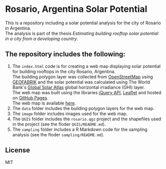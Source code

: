 # Rosario, Argentina Solar Potential 

This is a repository including a solar potential analysis for the city of Rosario in Argentina.  
The analysis is part of the thesis *Estimating building rooftop solar potential in a city from a developing country*.

## The repository includes the following: 

1. The ```index.html``` code is for creating a web map displaying solar potential for building rooftops in the city Rosario, Argentina.  
The building polygon layer was collected from [OpenStreetMap](https://www.openstreetmap.org/#map=13/-32.9671/-60.6759) using [GEOFABRIK](https://www.geofabrik.de/) and the solar potential was calculated using The World Bank's [Global Solar Atlas](https://globalsolaratlas.info/global-pv-potential-study) global horizontal irradiance (GHI) layer.  
The web map was built using the libraries [jQuery API](https://api.jquery.com/), [Leaflet](https://leafletjs.com/) and hosted on [GitHub Pages](https://pages.github.com/).    
The web map is available [here](https://einavg7.github.io/Rosario_Solar_Potential/).
2. The ```data``` folder includes the building polygon layers for the web map. 
3. The ```image``` folder includes images used for the web map.
4. The ```QGIS``` folder includes the ```rosario.qgz``` project and the shapefiles used in the project (see the floder ```QGIS/README.md```).  
5. The ```sampling``` folder includes a R Markdown code for the sampling analysis (see the floder ```sampling/README.md```). 

## License
MIT


